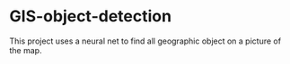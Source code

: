 # GIS-object-detection
This project uses a neural net to find all geographic object on a picture of the map.
